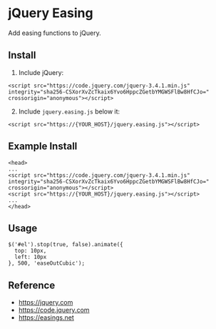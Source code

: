 # jQuery Easing
Add easing functions to jQuery.

## Install
1. Include jQuery:
```
<script src="https://code.jquery.com/jquery-3.4.1.min.js" integrity="sha256-CSXorXvZcTkaix6Yvo6HppcZGetbYMGWSFlBw8HfCJo=" crossorigin="anonymous"></script>
```
2. Include `jquery.easing.js` below it:
```
<script src="https://{YOUR_HOST}/jquery.easing.js"></script>
```

## Example Install
```
<head>
...
<script src="https://code.jquery.com/jquery-3.4.1.min.js" integrity="sha256-CSXorXvZcTkaix6Yvo6HppcZGetbYMGWSFlBw8HfCJo=" crossorigin="anonymous"></script>
<script src="https://{YOUR_HOST}/jquery.easing.js"></script>
...
</head>
```

## Usage
```
$('#el').stop(true, false).animate({
  top: 10px,
  left: 10px
}, 500, 'easeOutCubic');
```

## Reference
- https://jquery.com
- https://code.jquery.com
- https://easings.net
